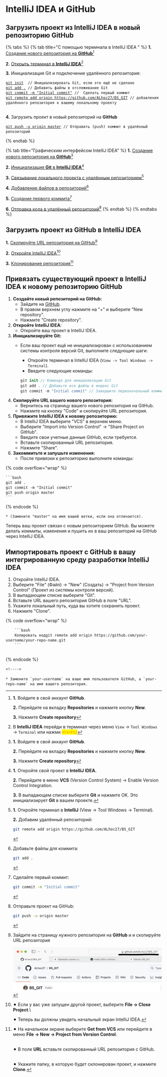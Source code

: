 # IntelliJ IDEA и GitHub

## Загрузить проект из IntelliJ IDEA в новый репозиторию GitHub

{% tabs %}
{% tab title="С помощью терминала в IntelliJ IDEA " %}
**1.** [Создание нового репозитория на **GitHub**](#user-content-fn-1)[^1]

**2.** [Открыть терминал в **IntelliJ IDEA**](#user-content-fn-2)[^2]

**3.** Инициализация Git и подключение удалённого репозитория:

<pre class="language-bash" data-full-width="true"><code class="lang-bash"><a data-footnote-ref href="#user-content-fn-3">git init</a>  // Инициализировать Git, если это ещё не сделано
<a data-footnote-ref href="#user-content-fn-4">git add .</a> // Добавить файлы в отслеживание Git
<a data-footnote-ref href="#user-content-fn-5">git commit -m "Initial commit"</a> //  Сделать первый коммит
<a data-footnote-ref href="#user-content-fn-6">git remote add origin https://github.com/ALhoc27/BS_GIT</a> // добавления удалённого репозитория к вашему локальному проекту

</code></pre>

**4.** Загрузить проект в новый репозиторий на **GitHub**

<pre class="language-bash"><code class="lang-bash"><a data-footnote-ref href="#user-content-fn-7">git push -u origin master</a> // Отправить (push) коммит в удалённый репозиторий
</code></pre>
{% endtab %}

{% tab title="Графическим интерфейсом IntelliJ IDEA" %}
**1.** [Создание нового репозитория на **GitHub**](#user-content-fn-8)[^8]

**2.** [Инициализация **Git** в **IntelliJ IDEA**](#user-content-fn-9)[^9]

**3.** [Связывание локального проекта с удалённым репозиторием](#user-content-fn-10)[^10]

**4.** [Добавление файлов в репозиторий](#user-content-fn-11)[^11]

**5.** [Создание первого коммита](#user-content-fn-12)[^12]

**6.** [Отправка кода в удалённый репозиторий](#user-content-fn-13)[^13]
{% endtab %}
{% endtabs %}

## Загрузить проект из GitHub в IntelliJ IDEA

**1.** [Скопируйте URL репозитория на GitHub](#user-content-fn-14)[^14]

**2.** [Откройте IntelliJ IDEA](#user-content-fn-15)[^15]

**3.** [Клонирование репозитория](#user-content-fn-16)[^16]

## Привязать существующий проект в IntelliJ IDEA к новому репозиторию GitHub

1. **Создайте новый репозиторий на GitHub:**
   * Зайдите на [GitHub](https://github.com/).
   * В правом верхнем углу нажмите на "+" и выберите "New repository".
   * Нажмите "Create repository".
2. **Откройте IntelliJ IDEA**:
   * Откройте ваш проект в IntelliJ IDEA.
3. **Инициализируйте Git:**
   *   Если ваш проект ещё не инициализирован с использованием системы контроля версий Git, выполните следующие шаги:

       * Откройте терминал в IntelliJ IDEA (`View -> Tool Windows -> Terminal`).
       * Введите следующие команды:

       ```swift
       git init // Команда для инициализации Git
       git add . // Добавьте все файлы в индекс Git
       git commit -m "Initial commit" // Завершите первоначальный коммит
       ```
4. **Скопируйте URL вашего нового репозитория:**
   * Вернитесь на страницу вашего нового репозитория на GitHub.
   * Нажмите на кнопку "Code" и скопируйте URL репозитория.
5. **Привяжите IntelliJ IDEA к новому репозиторию:**
   * В IntelliJ IDEA выберите "VCS" в верхнем меню.
   * Выберите "Import into Version Control" -> "Share Project on GitHub".
   * Введите свои учетные данные GitHub, если требуется.
   * Вставьте скопированный URL репозитория.
   * Нажмите "Share".
6. **Закоммитьте и запушьте изменения:**
   * После привязки к репозиторию выполните команды:

{% code overflow="wrap" %}
````
```bash
git add .
git commit -m "Initial commit"
git push origin master
```
````
{% endcode %}

```
* (Замените "master" на имя вашей ветки, если она отличается).
```

Теперь ваш проект связан с новым репозиторием GitHub. Вы можете делать коммиты, изменения и пушить их в ваш репозиторий на GitHub через IntelliJ IDEA.

## Импортировать проект с GitHub в вашу интегрированную среду разработки IntelliJ IDEA

1. Откройте IntelliJ IDEA.
2. Выберите "File" (Файл) -> "New" (Создать) -> "Project from Version Control" (Проект из системы контроля версий).
3. В выпадающем списке выберите "Git".
4. Вставьте URL вашего репозитория GitHub в поле "URL".
5. Укажите локальный путь, куда вы хотите сохранить проект.
6. Нажмите "Clone".

{% code overflow="wrap" %}
````
    ```bash
    Копировать кодgit remote add origin https://github.com/your-username/your-repo-name.git
    ```
    
````
{% endcode %}

```
<!---->

* Замените `your-username` на ваше имя пользователя GitHub, а `your-repo-name` на имя вашего репозитория.
```

[^1]: **1.** Войдите в свой аккаунт **GitHub**.

    **2.** Перейдите на вкладку **Repositories** и нажмите кнопку **New**.

    **3.** Нажмите **Create repository**

[^2]: В **IntelliJ IDEA** перейди в терминал через меню `View` → `Tool Windows` → `Terminal` или нажми <mark style="color:orange;">**`Alt+F12`**</mark>

[^3]: **IntelliJ IDEA** поддерживает множество систем контроля версий (VCS), и для того чтобы работать с **Git**, нужно его инициализировать. \
    Это создаст папку `.git`, которая будет отслеживать изменения в проекте.

[^4]: **Git** отслеживает только те файлы, которые были явно добавлены в систему контроля версий. \
    Этим шагом вы добавляете все файлы в индексацию для следующего коммита.

[^5]: Коммит фиксирует текущую версию файлов в проекте

[^6]: `git remote add` — это команда Git, которая позволяет добавить новый удалённый репозиторий в ваш проект.

    `origin` — это имя удалённого репозитория, которое присваивается по умолчанию. Это просто ярлык, который используется для того, чтобы ссылаться на удалённый репозиторий. Вместо того, чтобы каждый раз указывать полный URL репозитория, вы можете использовать это имя. Обычно `origin` используется для обозначения основного репозитория, с которым вы работаете.

    Вы можете назвать удалённый репозиторий как угодно, но традиционно для главного удалённого репозитория используют имя `origin`.

[^7]: Команда `-u origin master` задаёт ветку `master` как основную для отправки изменений. В будущем, для пуша будет достаточно использовать просто команду `git push`.

[^8]: **1.** Войдите в свой аккаунт **GitHub**.

    **2.** Перейдите на вкладку **Repositories** и нажмите кнопку **New**.

    **3.** Нажмите **Create repository**

[^9]: **1.** Откройте свой проект в **IntelliJ IDEA.**

    **2.** Перейдите в меню **VCS** (Version Control System) → Enable Version Control Integration.

    **3.** В выпадающем списке выберите **Git** и нажмите OK. Это инициализирует **Git** в вашем проекте.

[^10]: **1.** Откройте терминал в **IntelliJ** (View → Tool Windows → Terminal).

    **2.** Добавим удалённый репозиторий:

    ```bash
    git remote add origin https://github.com/ALhoc27/BS_GIT
    ```

[^11]: Добавьте файлы для коммита:

    ```bash
    git add .
    ```

[^12]: Сделайте первый коммит:

    ```bash
    git commit -m "Initial commit"
    ```

[^13]: Отправьте проект на GitHub:

    ```bash
    git push -u origin master
    ```

[^14]: Зайдите на страницу нужного репозитория на **GitHub** и и скопируйте URL репозитория

    <img src=".gitbook/assets/Снимок экрана 2024-09-18 в 13.47.24.png" alt="" data-size="original">

[^15]: ⚫︎ Если у вас уже запущен другой проект, выберите **File → Close Project**.\\

    ⚫︎ Теперь вы должны увидеть начальный экран IntelliJ IDEA.

[^16]: ⚫︎ На начальном экране выберите **Get from VCS** или перейдите в меню **File → New → Project from Version Control**.

    \
    ⚫︎ В поле **URL** вставьте скопированный URL репозитория с GitHub.

    \
    ⚫︎ Укажите папку, в которую будет склонирован проект, и нажмите **Clone**.
